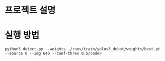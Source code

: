 # 프로젝트 설명

# 실행 방법

<pre><code>python3 detect.py --weights ./runs/train/yolov3_dobot/weights/best.pt --source 0 --img 640 --conf-thres 0.5/code></pre>
